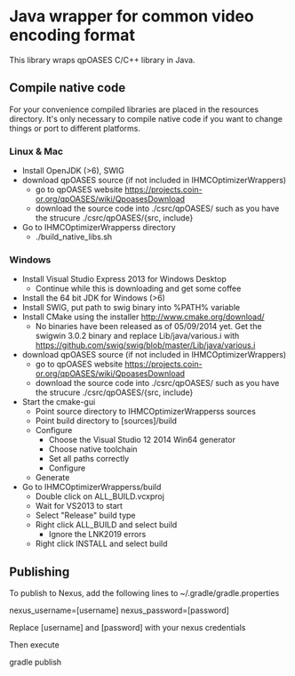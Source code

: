 # Java wrapper for common video encoding format

This library wraps qpOASES C/C++ library in Java. 


## Compile native code

For your convenience compiled libraries are placed in the resources directory. It's only necessary to compile native code if you want to change things or port to different platforms.

### Linux & Mac
- Install OpenJDK (>6), SWIG
- download qpOASES source (if not included in IHMCOptimizerWrappers)
  	- go to qpOASES website  https://projects.coin-or.org/qpOASES/wiki/QpoasesDownload
	- download the source code into ./csrc/qpOASES/ such as you have the strucure ./csrc/qpOASES/{src, include}
- Go to IHMCOptimizerWrapperss directory
	- ./build_native_libs.sh

### Windows
- Install Visual Studio Express 2013 for Windows Desktop
	- Continue while this is downloading and get some coffee
- Install the 64 bit JDK for Windows (>6)
- Install SWIG, put path to swig binary into %PATH% variable
- Install CMake using the installer http://www.cmake.org/download/
	- No binaries have been released as of 05/09/2014 yet. Get the swigwin 3.0.2 binary and replace Lib/java/various.i with https://github.com/swig/swig/blob/master/Lib/java/various.i
- download qpOASES source (if not included in IHMCOptimizerWrappers)
  	- go to qpOASES website  https://projects.coin-or.org/qpOASES/wiki/QpoasesDownload
	- download the source code into ./csrc/qpOASES/ such as you have the strucure ./csrc/qpOASES/{src, include}
- Start the cmake-gui
	- Point source directory to IHMCOptimizerWrapperss sources
	- Point build directory to [sources]/build
	- Configure
		- Choose the Visual Studio 12 2014 Win64 generator
		- Choose native toolchain
		- Set all paths correctly
		- Configure
	- Generate
- Go to IHMCOptimizerWrapperss/build
	- Double click on ALL_BUILD.vcxproj
	- Wait for VS2013 to start
	- Select "Release" build type
	- Right click ALL_BUILD and select build
		- Ignore the LNK2019 errors
	- Right click INSTALL and select build

## Publishing

To publish to Nexus, add the following lines to ~/.gradle/gradle.properties

nexus_username=[username]
nexus_password=[password]


Replace [username] and [password] with your nexus credentials

Then execute 

gradle publish
